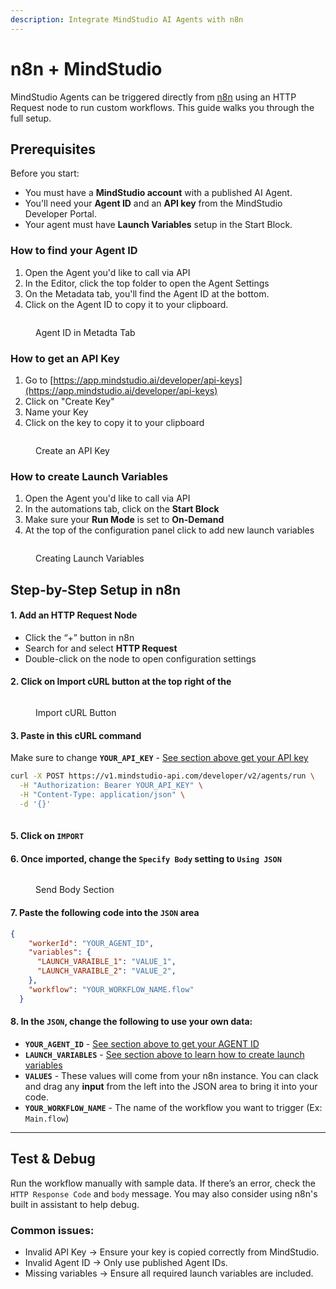 ```yaml
---
description: Integrate MindStudio AI Agents with n8n
---
```


# n8n + MindStudio

MindStudio Agents can be triggered directly from [n8n](https://n8n.io/) using an HTTP Request node to run custom workflows. This guide walks you through the full setup.

## Prerequisites

Before you start:

* You must have a **MindStudio account** with a published AI Agent.
* You'll need your **Agent ID** and an **API key** from the MindStudio Developer Portal.
* Your agent must have **Launch Variables** setup in the Start Block.

### How to find your Agent ID

1. Open the Agent you'd like to call via API
2. In the Editor, click the top folder to open the Agent Settings
3. On the Metadata tab, you'll find the Agent ID at the bottom.
4. Click on the Agent ID to copy it to your clipboard.

<figure><img src="../.gitbook/assets/Screenshot 2025-05-05 at 12.59.51 PM.png" alt=""><figcaption><p>Agent ID in Metadta Tab</p></figcaption></figure>

### How to get an API Key

1. Go to [https://app.mindstudio.ai/developer/api-keys](https://app.mindstudio.ai/developer/api-keys)
2. Click on "Create Key"
3. Name your Key
4. Click on the key to copy it to your clipboard

<figure><img src="../.gitbook/assets/Screenshot 2025-05-05 at 1.04.24 PM.png" alt=""><figcaption><p>Create an API Key</p></figcaption></figure>

### How to create Launch Variables

1. Open the Agent you'd like to call via API
2. In the automations tab, click on the **Start Block**
3. Make sure your **Run Mode** is set to **On-Demand**
4. At the top of the configuration panel click to add new launch variables

<figure><img src="../.gitbook/assets/Screenshot 2025-05-05 at 1.07.54 PM.png" alt=""><figcaption><p>Creating Launch Variables</p></figcaption></figure>

## Step-by-Step Setup in n8n

#### 1. **Add an HTTP Request Node**

* Click the “+” button in n8n
* Search for and select **HTTP Request**
* Double-click on the node to open configuration settings

#### 2. Click on Import cURL button at the top right of the&#x20;

<figure><img src="../.gitbook/assets/Screenshot 2025-05-05 at 3.00.41 PM.png" alt=""><figcaption><p>Import cURL Button</p></figcaption></figure>

#### **3. Paste in this cURL command**

Make sure to change **`YOUR_API_KEY`** - [See section above get your API key](n8n-+-mindstudio.md#how-to-get-an-api-key)

```bash
curl -X POST https://v1.mindstudio-api.com/developer/v2/agents/run \
  -H "Authorization: Bearer YOUR_API_KEY" \
  -H "Content-Type: application/json" \
  -d '{}'
  
```

#### 5. Click on `IMPORT`

#### 6. Once imported, change the `Specify Body` setting to `Using JSON`

<figure><img src="../.gitbook/assets/Screenshot 2025-05-05 at 3.24.03 PM.png" alt=""><figcaption><p>Send Body Section</p></figcaption></figure>

#### 7. Paste the following code into the `JSON` area

```json
{
    "workerId": "YOUR_AGENT_ID",
    "variables": {
      "LAUNCH_VARAIBLE_1": "VALUE_1",
      "LAUNCH_VARAIBLE_2": "VALUE_2",
    },
    "workflow": "YOUR_WORKFLOW_NAME.flow"
  }
```

#### 8. In the `JSON`, change the following to use your own data:

* **`YOUR_AGENT_ID`** - [See section above to get your AGENT ID](n8n-+-mindstudio.md#how-to-find-your-agent-id)
* **`LAUNCH_VARIABLES`** - [See section above to learn how to create launch variables](n8n-+-mindstudio.md#how-to-create-launch-variables)
* **`VALUES`** - These values will come from your n8n instance. You can clack and drag any **input** from the left into the JSON area to bring it into your code.
* **`YOUR_WORKFLOW_NAME`** - The name of the workflow you want to trigger (Ex: `Main.flow`)

***

## Test & Debug

Run the workflow manually with sample data. If there’s an error, check the `HTTP Response Code` and `body` message. You may also consider using n8n's built in assistant to help debug.

### Common issues:

* Invalid API Key → Ensure your key is copied correctly from MindStudio.
* Invalid Agent ID → Only use published Agent IDs.
* Missing variables → Ensure all required launch variables are included.

